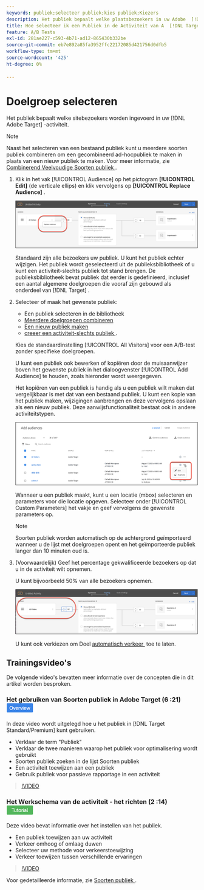 ```yaml
---
keywords: publiek;selecteer publiek;kies publiek;Kiezers
description: Het publiek bepaalt welke plaatsbezoekers in uw Adobe  [!DNL Target]  activiteit zijn ingegaan.
title: Hoe selecteer ik een Publiek in de Activiteit van A  [!DNL Target]  A/B?
feature: A/B Tests
exl-id: 281ae227-c593-4b71-ad12-865430b332be
source-git-commit: eb7e892a85fa3952ffc22172085d421756d0dfb5
workflow-type: tm+mt
source-wordcount: '425'
ht-degree: 0%

---
```


# Doelgroep selecteren

Het publiek bepaalt welke sitebezoekers worden ingevoerd in uw [!DNL Adobe Target] -activiteit.

>[!NOTE]
>
>Naast het selecteren van een bestaand publiek kunt u meerdere soorten publiek combineren om een gecombineerd ad-hocpubliek te maken in plaats van een nieuw publiek te maken. Voor meer informatie, zie [&#x200B; Combinerend Veelvoudige Soorten publiek &#x200B;](/help/main/c-target/combining-multiple-audiences.md#concept_A7386F1EA4394BD2AB72399C225981E5).

1. Klik in het vak [!UICONTROL Audience] op het pictogram **[!UICONTROL Edit]** (de verticale ellips) en klik vervolgens op **[!UICONTROL Replace Audience]** .

   ![&#x200B; vervangt de optie van het Publiek &#x200B;](/help/main/c-activities/t-test-ab/t-test-create-ab/assets/replace-audience.png)

   Standaard zijn alle bezoekers uw publiek. U kunt het publiek echter wijzigen. Het publiek wordt geselecteerd uit de publieksbibliotheek of u kunt een activiteit-slechts publiek tot stand brengen. De publieksbibliotheek bevat publiek dat eerder is gedefinieerd, inclusief een aantal algemene doelgroepen die vooraf zijn gebouwd als onderdeel van [!DNL Target] .

1. Selecteer of maak het gewenste publiek:

   * Een publiek selecteren in de bibliotheek
   * [Meerdere doelgroepen combineren](/help/main/c-target/combining-multiple-audiences.md#concept_A7386F1EA4394BD2AB72399C225981E5)
   * [Een nieuw publiek maken](/help/main/c-target/c-audiences/create-audience.md#task_1D507519D3AD4390B507F188BD294DC1)
   * [&#x200B; creeer een activiteit-slechts publiek &#x200B;](/help/main/c-target/creating-activity-only-audience.md#concept_A6BADCF530ED4AE1852E677FEBE68483).

   Kies de standaardinstelling [!UICONTROL All Visitors] voor een A/B-test zonder specifieke doelgroepen.

   U kunt een publiek ook bewerken of kopiëren door de muisaanwijzer boven het gewenste publiek in het dialoogvenster [!UICONTROL Add Audience] te houden, zoals hieronder wordt weergegeven.

   Het kopiëren van een publiek is handig als u een publiek wilt maken dat vergelijkbaar is met dat van een bestaand publiek. U kunt een kopie van het publiek maken, wijzigingen aanbrengen en deze vervolgens opslaan als een nieuw publiek. Deze aanwijsfunctionaliteit bestaat ook in andere activiteitstypen.

   ![&#x200B; de aanhef van het publiek &#x200B;](/help/main/c-activities/t-test-ab/t-test-create-ab/assets/audience_picker_hover-new.png)

   Wanneer u een publiek maakt, kunt u een locatie (mbox) selecteren en parameters voor die locatie opgeven. Selecteer onder [!UICONTROL Custom Parameters] het vakje en geef vervolgens de gewenste parameters op.

   >[!NOTE]
   >
   >Soorten publiek worden automatisch op de achtergrond geïmporteerd wanneer u de lijst met doelgroepen opent en het geïmporteerde publiek langer dan 10 minuten oud is.

1. (Voorwaardelijk) Geef het percentage gekwalificeerde bezoekers op dat u in de activiteit wilt opnemen.

   U kunt bijvoorbeeld 50% van alle bezoekers opnemen.

   ![&#x200B; Percentage van de Publiek &#x200B;](/help/main/c-activities/t-test-ab/t-test-create-ab/assets/audperc-new.png)

   U kunt ook verkiezen om Doel [&#x200B; automatisch verkeer &#x200B;](/help/main/c-activities/automated-traffic-allocation/automated-traffic-allocation.md#concept_A1407678796B4C569E94CBA8A9F7F5D4) toe te laten.

## Trainingsvideo&#39;s

De volgende video&#39;s bevatten meer informatie over de concepten die in dit artikel worden besproken.

### Het gebruiken van Soorten publiek in Adobe Target (6 :21) ![&#x200B; de badge van het Overzicht &#x200B;](/help/main/assets/overview.png)

In deze video wordt uitgelegd hoe u het publiek in [!DNL Target Standard/Premium] kunt gebruiken.

* Verklaar de term &quot;Publiek&quot;
* Verklaar de twee manieren waarop het publiek voor optimalisering wordt gebruikt
* Soorten publiek zoeken in de lijst Soorten publiek
* Een activiteit toewijzen aan een publiek
* Gebruik publiek voor passieve rapportage in een activiteit

>[!VIDEO](https://video.tv.adobe.com/v/17398)

### Het Werkschema van de activiteit - het richten (2 :14) ![&#x200B; badge van het Leerprogramma &#x200B;](/help/main/assets/tutorial.png)

Deze video bevat informatie over het instellen van het publiek.

* Een publiek toewijzen aan uw activiteit
* Verkeer omhoog of omlaag duwen
* Selecteer uw methode voor verkeerstoewijzing
* Verkeer toewijzen tussen verschillende ervaringen

>[!VIDEO](https://video.tv.adobe.com/v/17385)

Voor gedetailleerde informatie, zie [&#x200B; Soorten publiek &#x200B;](/help/main/c-target/c-audiences/audiences.md#concept_65BE870D290E412D8BBF557EEA67C271).

